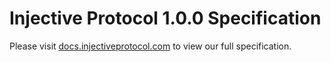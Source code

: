 # Injective Protocol 1.0.0 Specification 

Please visit [docs.injectiveprotocol.com](http://docs.injectiveprotocol.com/) to view our full specification. 
